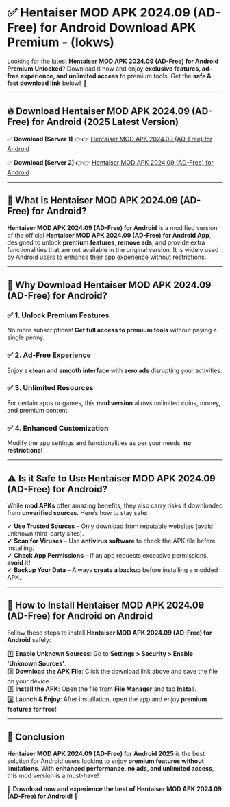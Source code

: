 
# ✅ Hentaiser MOD APK 2024.09 (AD-Free) for Android Download APK Premium -  (lokws) 

Looking for the latest **Hentaiser MOD APK 2024.09 (AD-Free) for Android Premium Unlocked**? Download it now and enjoy **exclusive features, ad-free experience, and unlimited access** to premium tools. Get the **safe & fast download link** below! 🚀

---

## 🔥 Download Hentaiser MOD APK 2024.09 (AD-Free) for Android (2025 Latest Version)

✅ **Download [Server 1]** 👉👉 [Hentaiser MOD APK 2024.09 (AD-Free) for Android ](https://apkcomod.com?title=Hentaiser_MOD_APK_2024.09_(AD-Free)_for_Android)  

✅ **Download [Server 2]** 👉👉 [Hentaiser MOD APK 2024.09 (AD-Free) for Android ](https://apkcomod.com?title=Hentaiser_MOD_APK_2024.09_(AD-Free)_for_Android)  


---

## 📌 What is Hentaiser MOD APK 2024.09 (AD-Free) for Android?

**Hentaiser MOD APK 2024.09 (AD-Free) for Android** is a modified version of the official **Hentaiser MOD APK 2024.09 (AD-Free) for Android App**, designed to unlock **premium features**, **remove ads**, and provide extra functionalities that are not available in the original version. It is widely used by Android users to enhance their app experience without restrictions.

---

## 🌟 Why Download Hentaiser MOD APK 2024.09 (AD-Free) for Android?

### ✅ 1. Unlock Premium Features
No more subscriptions! **Get full access to premium tools** without paying a single penny.

### ✅ 2. Ad-Free Experience
Enjoy a **clean and smooth interface** with **zero ads** disrupting your activities.

### ✅ 3. Unlimited Resources
For certain apps or games, this **mod version** allows unlimited coins, money, and premium content.

### ✅ 4. Enhanced Customization
Modify the app settings and functionalities as per your needs, **no restrictions!**

---

## ⚠️ Is it Safe to Use Hentaiser MOD APK 2024.09 (AD-Free) for Android?

While **mod APKs** offer amazing benefits, they also carry risks if downloaded from **unverified sources**. Here’s how to stay safe:

✔ **Use Trusted Sources** – Only download from reputable websites (avoid unknown third-party sites).  
✔ **Scan for Viruses** – Use **antivirus software** to check the APK file before installing.  
✔ **Check App Permissions** – If an app requests excessive permissions, **avoid it!**  
✔ **Backup Your Data** – Always **create a backup** before installing a modded APK.

---

## 📲 How to Install Hentaiser MOD APK 2024.09 (AD-Free) for Android on Android

Follow these steps to install **Hentaiser MOD APK 2024.09 (AD-Free) for Android** safely:

1️⃣ **Enable Unknown Sources**: Go to **Settings > Security > Enable 'Unknown Sources'**.  
2️⃣ **Download the APK File**: Click the download link above and save the file on your device.  
3️⃣ **Install the APK**: Open the file from **File Manager** and tap **Install**.  
4️⃣ **Launch & Enjoy**: After installation, open the app and enjoy **premium features for free!**

---

## 🚀 Conclusion

**Hentaiser MOD APK 2024.09 (AD-Free) for Android 2025** is the best solution for Android users looking to enjoy **premium features without limitations**. With **enhanced performance, no ads, and unlimited access**, this mod version is a must-have!

🔻 **Download now and experience the best of Hentaiser MOD APK 2024.09 (AD-Free) for Android!** 🔻

